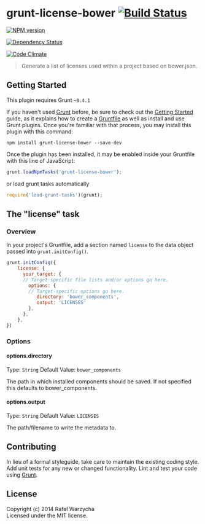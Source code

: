 # grunt-license-bower [![Build Status](https://secure.travis-ci.org/senssei/grunt-license-bower.png?branch=master)](http://travis-ci.org/senssei/grunt-license-bower)
[![NPM version](https://badge.fury.io/js/grunt-license-bower.svg)](http://badge.fury.io/js/grunt-license-bower)

[![Dependency Status](https://gemnasium.com/senssei/grunt-license-bower.svg)](https://gemnasium.com/senssei/grunt-license-bower) 

[![Code Climate](https://codeclimate.com/github/senssei/grunt-license-bower.png)](https://codeclimate.com/github/senssei/grunt-license-bower)


> Generate a list of licenses used within a project based on bower.json.


## Getting Started
This plugin requires Grunt `~0.4.1`

If you haven't used [Grunt](http://gruntjs.com/) before, be sure to check out the [Getting Started](http://gruntjs.com/getting-started) guide, as it explains how to create a [Gruntfile](http://gruntjs.com/sample-gruntfile) as well as install and use Grunt plugins. Once you're familiar with that process, you may install this plugin with this command:

```shell
npm install grunt-license-bower --save-dev
```

Once the plugin has been installed, it may be enabled inside your Gruntfile with this line of JavaScript:

```js
grunt.loadNpmTasks('grunt-license-bower');
```

or load grunt tasks automatically
  
```js
require('load-grunt-tasks')(grunt);
```

## The "license" task

### Overview
In your project's Gruntfile, add a section named `license` to the data object passed into `grunt.initConfig()`.

```js
grunt.initConfig({
	license: {
      your_target: {
      // Target-specific file lists and/or options go here.
        options: {
        // Target-specific options go here.
           directory: 'bower_components',
           output: 'LICENSES'
        },
      },
    },
})
```

### Options

#### options.directory
Type: `String`
Default Value: `bower_components`

The path in which installed components should be saved. If not specified this defaults to bower_components.

#### options.output
Type: `String`
Default Value: `LICENSES`

The path/filename to write the metadata to.

## Contributing
In lieu of a formal styleguide, take care to maintain the existing coding style. Add unit tests for any new or changed functionality. Lint and test your code using [Grunt](http://gruntjs.com/).

## License

Copyright (c) 2014 Rafał Warzycha  
Licensed under the MIT license.
